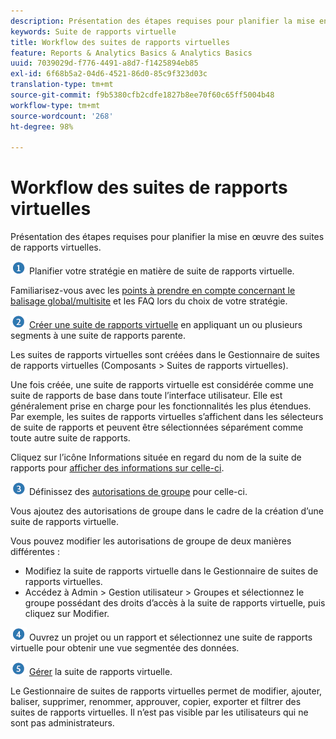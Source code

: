 ```yaml
---
description: Présentation des étapes requises pour planifier la mise en œuvre des suites de rapports virtuelles.
keywords: Suite de rapports virtuelle
title: Workflow des suites de rapports virtuelles
feature: Reports & Analytics Basics & Analytics Basics
uuid: 7039029d-f776-4491-a8d7-f1425894eb85
exl-id: 6f68b5a2-04d6-4521-86d0-85c9f323d03c
translation-type: tm+mt
source-git-commit: f9b5380cfb2cdfe1827b8ee70f60c65ff5004b48
workflow-type: tm+mt
source-wordcount: '268'
ht-degree: 98%

---
```


# Workflow des suites de rapports virtuelles

Présentation des étapes requises pour planifier la mise en œuvre des suites de rapports virtuelles.

![](assets/step1_icon.png) Planifier votre stratégie en matière de suite de rapports virtuelle.

Familiarisez-vous avec les [points à prendre en compte concernant le balisage global/multisite](/help/components/vrs/vrs-considerations.md) et les FAQ lors du choix de votre stratégie.

![](assets/step2_icon.png) [Créer une suite de rapports virtuelle](/help/components/vrs/c-workflow-vrs/vrs-create.md) en appliquant un ou plusieurs segments à une suite de rapports parente.

Les suites de rapports virtuelles sont créées dans le Gestionnaire de suites de rapports virtuelles (Composants > Suites de rapports virtuelles).

Une fois créée, une suite de rapports virtuelle est considérée comme une suite de rapports de base dans toute l’interface utilisateur. Elle est généralement prise en charge pour les fonctionnalités les plus étendues. Par exemple, les suites de rapports virtuelles s’affichent dans les sélecteurs de suite de rapports et peuvent être sélectionnées séparément comme toute autre suite de rapports.

Cliquez sur l’icône Informations située en regard du nom de la suite de rapports pour [afficher des informations sur celle-ci](/help/components/vrs/c-workflow-vrs/vrs-view.md).

![](assets/step3_icon.png) Définissez des [autorisations de groupe](/help/components/vrs/c-workflow-vrs/vrs-create.md) pour celle-ci.

Vous ajoutez des autorisations de groupe dans le cadre de la création d’une suite de rapports virtuelle.

Vous pouvez modifier les autorisations de groupe de deux manières différentes :

* Modifiez la suite de rapports virtuelle dans le Gestionnaire de suites de rapports virtuelles.
* Accédez à Admin > Gestion utilisateur > Groupes et sélectionnez le groupe possédant des droits d’accès à la suite de rapports virtuelle, puis cliquez sur Modifier.

![](assets/step4_icon.png) Ouvrez un projet ou un rapport et sélectionnez une suite de rapports virtuelle pour obtenir une vue segmentée des données.

![](assets/step5_icon.png) [Gérer](/help/components/vrs/c-workflow-vrs/vrs-manage.md) la suite de rapports virtuelle.

Le Gestionnaire de suites de rapports virtuelles permet de modifier, ajouter, baliser, supprimer, renommer, approuver, copier, exporter et filtrer des suites de rapports virtuelles. Il n’est pas visible par les utilisateurs qui ne sont pas administrateurs.
